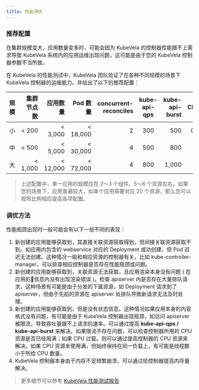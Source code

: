 ```yaml
---
title: 性能调优
---
```


### 推荐配置

在集群规模变大，应用数量变多时，可能会因为 KubeVela 的控制器性能跟不上需求导致 KubeVela 系统内的应用运维出现问题，这可能是由于您的 KubeVela 控制器参数不当所致。

在 KubeVela 的性能测试中，KubeVela 团队验证了在各种不同规模的场景下 KubeVela 控制器的运维能力。并给出了以下的推荐配置：

| 规模 |  集群节点数  | 应用数量 |   Pod 数量  | concurrent-reconciles | kube-api-qps | kube-api-burst |  CPU  | Memory |
| :---: | -------: | ------------: | -------: | --------------------: | :----------: | -------------: | ----: | -----: |
| 小 |  < 200   |   < 3,000     | < 18,000 |              2        |      300     |      500       |   0.5 |   1Gi  |
| 中 | < 500   |   < 5,000     | < 30,000 |              4        |      500     |      800       |     1 |   2Gi  |
| 大 | < 1,000  |   < 12,000    | < 72,000 |              4        |      800     |     1,000      |     2 |   4Gi  |

> 上述配置中，单一应用的规模应在 2～3 个组件，5～6 个资源左右。如果您的场景下，应用普遍较大，如单个应用需要对应 20 个资源，那么您可以按照比例相应提高各项配置。

### 调优方法

性能瓶颈出现时一般可能会有以下一些不同的表现：

1. 新创建的应用能够获取到，其直接关联资源获取得到，但间接关联资源获取不到。如应用内包含的 webservice 对应的 Deployment 成功创建，但 Pod 迟迟无法创建。这种情况一般和相应资源的控制器有关，比如 kube-controller-manager。可以排查相应控制器是否存在性能瓶颈或问题。
2. 新创建的应用能够获取到，关联资源无法获取，且应用渲染本身没有问题 ( 在应用的信息内没有出现渲染错误 )。检查 apiserver 内是否存在大量排队请求，这种场景有可能是由于分发的下属资源，如 Deployment 请求到了 apiserver，但由于先前的资源在 apiserver 处排队导致新请求无法及时处理。
3. 新创建的应用能够获取到，但是没有状态信息。这种情况如果应用本身的内容格式没有问题，有可能是由于 KubeVela 控制器出现瓶颈，如访问 apiserver 被限流，导致吞吐量跟不上请求的速率。可以通过提高 **kube-api-qps / kube-api-burst** 来解决。如果限流不存在问题，可以检查控制器所用的 CPU 资源是否已经用满；如果 CPU 过载。则可以通过提高控制器的 CPU 资源来解决。如果 CPU 资源未使用满，但始终保持在同一负载上，有可能是线程数小于所给 CPU 数量。
4. KubeVela 控制器本身由于内存不足频繁崩溃，可以通过给控制器提高内存量解决。

> 更多细节可以参考 [KubeVela 性能测试报告](/blog/kubevela-performance-test)